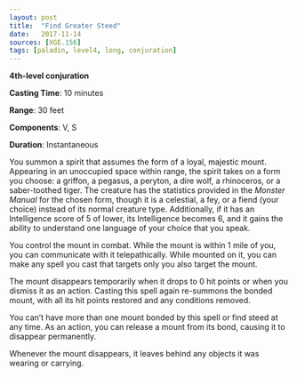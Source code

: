 ```yaml
---
layout: post
title:  "Find Greater Steed"
date:   2017-11-14
sources: [XGE.156]
tags: [paladin, level4, long, conjuration]
---
```


**4th-level conjuration**

**Casting Time**: 10 minutes

**Range**: 30 feet

**Components**: V, S

**Duration**: Instantaneous

You summon a spirit that assumes the form of a loyal, majestic mount. Appearing in an unoccupied space within range, the spirit takes on a form you choose: a griffon, a pegasus, a peryton, a dire wolf, a rhinoceros, or a saber-toothed tiger. The creature has the statistics provided in the *Monster Manual* for the chosen form, though it is a celestial, a fey, or a fiend (your choice) instead of its normal creature type. Additionally, if it has an Intelligence score of 5 of lower, its Intelligence becomes 6, and it gains the ability to understand one language of your choice that you speak.

You control the mount in combat. While the mount is within 1 mile of you, you can communicate with it telepathically. While mounted on it, you can make any spell you cast that targets only you also target the mount.

The mount disappears temporarily when it drops to 0 hit points or when you dismiss it as an action. Casting this spell again re-summons the bonded mount, with all its hit points restored and any conditions removed.

You can’t have more than one mount bonded by this spell or find steed at any time. As an action, you can release a mount from its bond, causing it to disappear permanently.

Whenever the mount disappears, it leaves behind any objects it was wearing or carrying.
